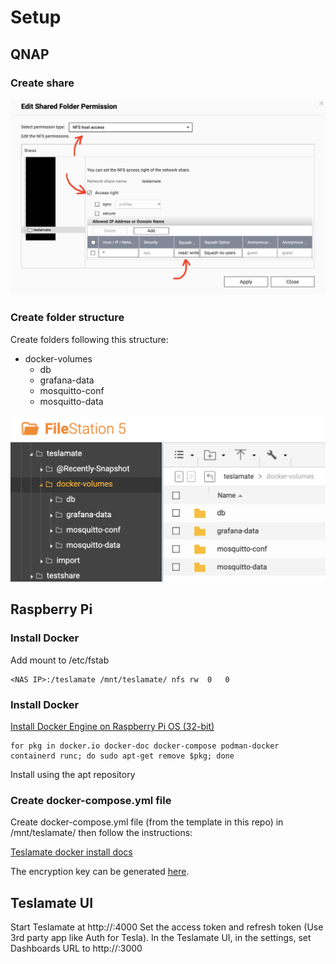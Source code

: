 # Setup

## QNAP

### Create share

![Setup Shared Folder](/setup/QNAP_set_share_permissions.png)

### Create folder structure

Create folders following this structure:

- docker-volumes
  - db
  - grafana-data
  - mosquitto-conf
  - mosquitto-data
 
![Folder Structure](/setup/QNAP_folder_structure.png)

## Raspberry Pi

### Install Docker

Add mount to /etc/fstab

```
<NAS IP>:/teslamate	/mnt/teslamate/	nfs	rw	0	0
```

### Install Docker

[Install Docker Engine on Raspberry Pi OS (32-bit)](https://docs.docker.com/engine/install/raspberry-pi-os/)

```
for pkg in docker.io docker-doc docker-compose podman-docker containerd runc; do sudo apt-get remove $pkg; done
```

Install using the apt repository

### Create docker-compose.yml file

Create docker-compose.yml file (from the template in this repo) in /mnt/teslamate/ then follow the instructions:

[Teslamate docker install docs](https://docs.teslamate.org/docs/installation/docker)

The encryption key can be generated [here](https://acte.ltd/utils/randomkeygen).

## Teslamate UI

Start Teslamate at http://<Raspberry Pi IP>:4000
Set the access token and refresh token (Use 3rd party app like Auth for Tesla).
In the Teslamate UI, in the settings, set Dashboards URL to http://<Raspberry Pi IP>:3000

